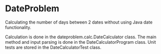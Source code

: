 # DateProblem
Calculating the number of days between 2 dates without using Java date functionality.

Calculation is done in the dateproblem.calc.DateCalculator class.
The main method and input parsing is done in the DateCalculatorProgram class.
Unit tests are stored in the DateCalculatorTest class.
